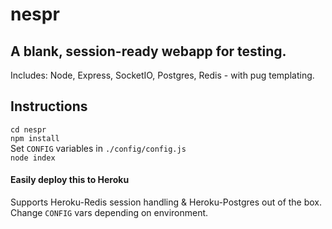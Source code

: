 # nespr
## A blank, session-ready webapp for testing.
Includes: Node, Express, SocketIO, Postgres, Redis - with pug templating.

## Instructions
`cd nespr`  
`npm install`  
Set `CONFIG` variables in `./config/config.js`  
`node index`  

#### Easily deploy this to Heroku  
Supports Heroku-Redis session handling & Heroku-Postgres out of the box. Change `CONFIG` vars depending on environment.
